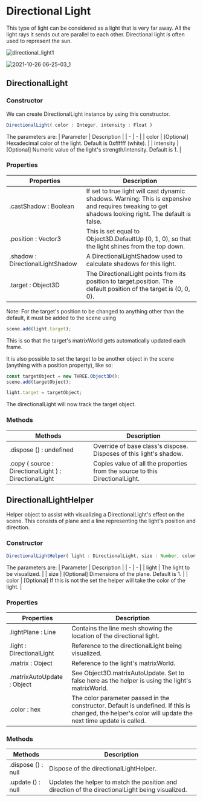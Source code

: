 # Directional Light

This type of light can be considered as a light that is very far away. All the light rays it sends out are parallel to each other. Directional light is often used to represent the sun.

![directional_light1](https://user-images.githubusercontent.com/73324192/138784367-1b49c131-0f5c-49b9-b3f5-4ee6294be220.jpg)

![2021-10-26 06-25-03_1](https://user-images.githubusercontent.com/73324192/138785455-3144e0e7-2878-4613-8369-ebeded6884ab.gif)

## DirectionalLight

### Constructor

We can create DirectionalLight instance by using this constructor.

```js
DirectionalLight( color : Integer, intensity : Float )
```

The parameters are:
| Parameter | Description |
| - | - |
| color | [Optional] Hexadecimal color of the light. Default is 0xffffff (white). |
| intensity | [Optional] Numeric value of the light's strength/intensity. Default is 1. |

### Properties

| Properties | Description |
| - | - |
| .castShadow : Boolean | If set to true light will cast dynamic shadows. Warning: This is expensive and requires tweaking to get shadows looking right. The default is false. |
| .position : Vector3 | This is set equal to Object3D.DefaultUp (0, 1, 0), so that the light shines from the top down. |
| .shadow : DirectionalLightShadow | A DirectionalLightShadow used to calculate shadows for this light. |
| .target : Object3D | The DirectionalLight points from its position to target.position. The default position of the target is (0, 0, 0). |

Note: For the target's position to be changed to anything other than the default, it must be added to the scene using

```js
scene.add(light.target);
```

This is so that the target's matrixWorld gets automatically updated each frame.

It is also possible to set the target to be another object in the scene (anything with a position property), like so:

```js
const targetObject = new THREE.Object3D();
scene.add(targetObject);

light.target = targetObject;
```

The directionalLight will now track the target object.


### Methods

| Methods | Description |
| - | - |
| .dispose () : undefined | Override of base class's dispose. Disposes of this light's shadow. |
| .copy ( source : DirectionalLight ) : DirectionalLight | Copies value of all the properties from the source to this DirectionalLight. |

## DirectionalLightHelper

Helper object to assist with visualizing a DirectionalLight's effect on the scene. This consists of plane and a line representing the light's position and direction.

### Constructor

```js
DirectionalLightHelper( light : DirectionalLight, size : Number, color : Hex )
```

The parameters are:
| Parameter | Description |
| - | - |
| light | The light to be visualized. |
| size | [Optional] Dimensions of the plane. Default is 1. |
| color | [Optional] If this is not the set the helper will take the color of the light. |

### Properties

| Properties | Description |
| - | - |
| .lightPlane : Line | Contains the line mesh showing the location of the directional light. |
| .light : DirectionalLight | Reference to the directionalLight being visualized. |
| .matrix : Object | Reference to the light's matrixWorld. |
| .matrixAutoUpdate : Object | See Object3D.matrixAutoUpdate. Set to false here as the helper is using the light's matrixWorld. |
| .color : hex | The color parameter passed in the constructor. Default is undefined. If this is changed, the helper's color will update the next time update is called. |

### Methods

| Methods | Description |
| - | - |
| .dispose () : null | Dispose of the directionalLightHelper. |
| .update () : null | Updates the helper to match the position and direction of the directionalLight being visualized. |

